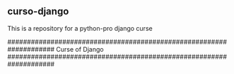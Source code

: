 ## curso-django
This is a repository for a python-pro django curse

####################################################################
Curse of Django
####################################################################
